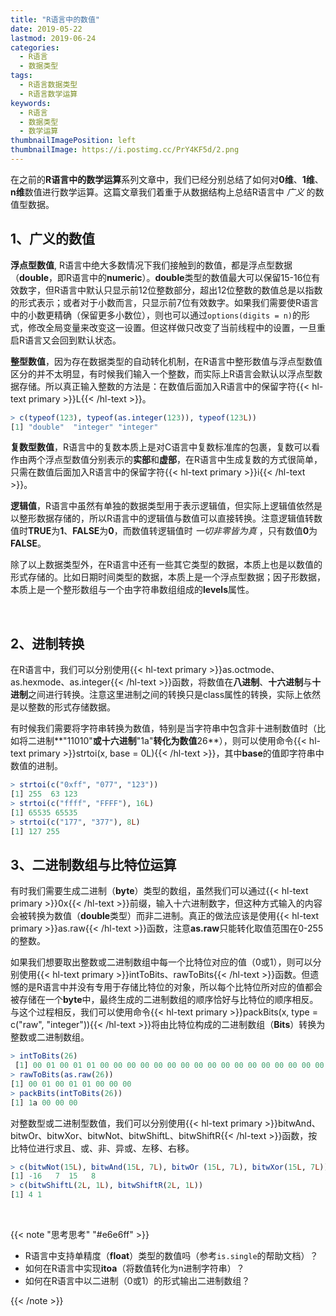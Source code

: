 ```yaml
---
title: "R语言中的数值"
date: 2019-05-22
lastmod: 2019-06-24
categories:
  - R语言
  - 数据类型
tags:
  - R语言数据类型
  - R语言数学运算
keywords:
  - R语言
  - 数据类型
  - 数学运算
thumbnailImagePosition: left
thumbnailImage: https://i.postimg.cc/PrY4KF5d/2.png
---
```


在之前的**R语言中的数学运算**系列文章中，我们已经分别总结了如何对**0维**、**1维**、**n维**数值进行数学运算。这篇文章我们着重于从数据结构上总结R语言中 *广义* 的数值型数据。

<!--more-->

<!-- toc -->

## 1、广义的数值

**浮点型数值**, R语言中绝大多数情况下我们接触到的数值，都是浮点型数据（**double**，即R语言中的**numeric**）。**double**类型的数值最大可以保留15-16位有效数字，但R语言中默认只显示前12位整数部分，超出12位整数的数值总是以指数的形式表示；或者对于小数而言，只显示前7位有效数字。如果我们需要使R语言中的小数更精确（保留更多小数位），则也可以通过`options(digits = n)`的形式，修改全局变量来改变这一设置。但这样做只改变了当前线程中的设置，一旦重启R语言又会回到默认状态。

**整型数值**，因为存在数据类型的自动转化机制，在R语言中整形数值与浮点型数值区分的并不太明显，有时候我们输入一个整数，而实际上R语言会默认以浮点型数据存储。所以真正输入整数的方法是：在数值后面加入R语言中的保留字符{{< hl-text primary >}}L{{< /hl-text >}}。

```R
> c(typeof(123), typeof(as.integer(123)), typeof(123L))
[1] "double"  "integer" "integer"
```

**复数型数值**，R语言中的复数本质上是对C语言中复数标准库的包裹，复数可以看作由两个浮点型数值分别表示的**实部**和**虚部**，在R语言中生成复数的方式很简单，只需在数值后面加入R语言中的保留字符{{< hl-text primary >}}i{{< /hl-text >}}。

**逻辑值**，R语言中虽然有单独的数据类型用于表示逻辑值，但实际上逻辑值依然是以整形数据存储的，所以R语言中的逻辑值与数值可以直接转换。注意逻辑值转数值时**TRUE**为**1**、**FALSE**为**0**，而数值转逻辑值时 *一切非零皆为真* ，只有数值**0**为**FALSE**。

除了以上数据类型外，在R语言中还有一些其它类型的数据，本质上也是以数值的形式存储的。比如日期时间类型的数据，本质上是一个浮点型数据；因子形数据，本质上是一个整形数组与一个由字符串数组组成的**levels**属性。

<br>

## 2、进制转换

在R语言中，我们可以分别使用{{< hl-text primary >}}as.octmode、as.hexmode、as.integer{{< /hl-text >}}函数，将数值在**八进制**、**十六进制**与**十进制**之间进行转换。注意这里进制之间的转换只是class属性的转换，实际上依然是以整数的形式存储数据。

有时候我们需要将字符串转换为数值，特别是当字符串中包含非十进制数值时（比如将二进制**"11010"**或十六进制**"1a"**转化为数值**26**），则可以使用命令{{< hl-text primary >}}strtoi(x, base = 0L){{< /hl-text >}}，其中**base**的值即字符串中数值的进制。

```R
> strtoi(c("0xff", "077", "123"))
[1] 255  63 123
> strtoi(c("ffff", "FFFF"), 16L)
[1] 65535 65535
> strtoi(c("177", "377"), 8L)
[1] 127 255
```

## 3、二进制数组与比特位运算

有时我们需要生成二进制（**byte**）类型的数组，虽然我们可以通过{{< hl-text primary >}}0x{{< /hl-text >}}前缀，输入十六进制数字，但这种方式输入的内容会被转换为数值（**double**类型）而非二进制。真正的做法应该是使用{{< hl-text primary >}}as.raw{{< /hl-text >}}函数，注意**as.raw**只能转化取值范围在0-255的整数。

如果我们想要取出整数或二进制数组中每一个比特位对应的值（0或1），则可以分别使用{{< hl-text primary >}}intToBits、rawToBits{{< /hl-text >}}函数。但遗憾的是R语言中并没有专用于存储比特位的对象，所以每个比特位所对应的值都会被存储在一个**byte**中，最终生成的二进制数组的顺序恰好与比特位的顺序相反。与这个过程相反，我们可以使用命令{{< hl-text primary >}}packBits(x, type = c("raw", "integer")){{< /hl-text >}}将由比特位构成的二进制数组（**Bits**）转换为整数或二进制数组。

```R
> intToBits(26)
 [1] 00 01 00 01 01 00 00 00 00 00 00 00 00 00 00 00 00 00 00 00 00 00 00 00 00 00 00 00 00 00 00 00
> rawToBits(as.raw(26))
[1] 00 01 00 01 01 00 00 00
> packBits(intToBits(26))
[1] 1a 00 00 00
```

对整数型或二进制型数值，我们可以分别使用{{< hl-text primary >}}bitwAnd、bitwOr、bitwXor、bitwNot、bitwShiftL、bitwShiftR{{< /hl-text >}}函数，按比特位进行求且、或、非、异或、左移、右移。

```R
> c(bitwNot(15L), bitwAnd(15L, 7L), bitwOr (15L, 7L), bitwXor(15L, 7L))
[1] -16   7  15   8
> c(bitwShiftL(2L, 1L), bitwShiftR(2L, 1L))
[1] 4 1
```

<br>

{{< note "思考思考" "#e6e6ff" >}}
- R语言中支持单精度（**float**）类型的数值吗（参考`is.single`的帮助文档）？
- 如何在R语言中实现**itoa**（将数值转化为n进制字符串）？
- 如何在R语言中以二进制（0或1）的形式输出二进制数组？

{{< /note >}}

<br>
